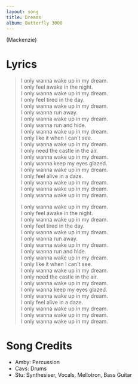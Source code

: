 ```yaml
---
layout: song
title: Dreams
album: Butterfly 3000
---
```


(Mackenzie)

# Lyrics

> I only wanna wake up in my dream.  
> I only feel awake in the night.  
> I only wanna wake up in my dream.  
> I only feel tired in the day.  
> I only wanna wake up in my dream.  
> I only wanna run away.  
> I only wanna wake up in my dream.  
> I only wanna run and hide.  
> I only wanna wake up in my dream.  
> I only like it when I can't see.  
> I only wanna wake up in my dream.  
> I only need the castle in the air.  
> I only wanna wake up in my dream.  
> I only wanna keep my eyes glazed.  
> I only wanna wake up in my dream.  
> I only feel alive in a daze.  
> I only wanna wake up in my dream.  
> I only wanna wake up in my dream.  
> I only wanna wake up in my dream.  
>  
> I only wanna wake up in my dream.  
> I only feel awake in the night.  
> I only wanna wake up in my dream.  
> I only feel tired in the day.  
> I only wanna wake up in my dream.  
> I only wanna run away.  
> I only wanna wake up in my dream.  
> I only wanna run and hide.  
> I only wanna wake up in my dream.  
> I only like it when I can't see.  
> I only wanna wake up in my dream.  
> I only need the castle in the air.  
> I only wanna wake up in my dream.  
> I only wanna keep my eyes glazed.  
> I only wanna wake up in my dream.  
> I only feel alive in a daze.  
> I only wanna wake up in my dream.  
> I only wanna wake up in my dream.  
> I only wanna wake up in my dream.  

# Song Credits

* Amby: Percussion
* Cavs: Drums
* Stu: Synthesiser, Vocals, Mellotron, Bass Guitar

